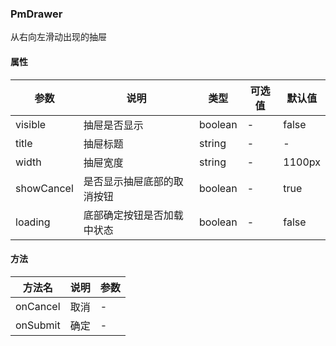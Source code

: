 ### PmDrawer
从右向左滑动出现的抽屉  

#### 属性
参数 | 说明 | 类型 | 可选值 | 默认值 
-|-|-|-|-
visible | 抽屉是否显示 | boolean | - | false
title | 抽屉标题 | string | - | -
width | 抽屉宽度 | string | - | 1100px
showCancel | 是否显示抽屉底部的取消按钮 | boolean | - | true
loading | 底部确定按钮是否加载中状态 | boolean | - | false

#### 方法
方法名 | 说明  | 参数
-|-|-
onCancel | 取消 | -
onSubmit | 确定 | -





